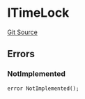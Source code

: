 # ITimeLock
[Git Source](https://github.com/ArrakisFinance/arrakis-modular/blob/4485c572ded3a830c181fa38ceaac13efe8eb7f1/src/interfaces/ITimeLock.sol)


## Errors
### NotImplemented

```solidity
error NotImplemented();
```

